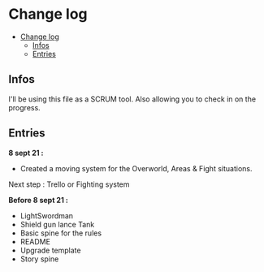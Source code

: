 # Change log

- [Change log](#change-log)
  - [Infos](#infos)
  - [Entries](#entries)

## Infos

I'll be using this file as a SCRUM tool. Also allowing you to check in on the progress.

## Entries

**8 sept 21 :**

- Created a moving system for the Overworld, Areas & Fight situations.

Next step : Trello or Fighting system

**Before 8 sept 21 :**

- LightSwordman
- Shield gun lance Tank
- Basic spine for the rules
- README
- Upgrade template
- Story spine